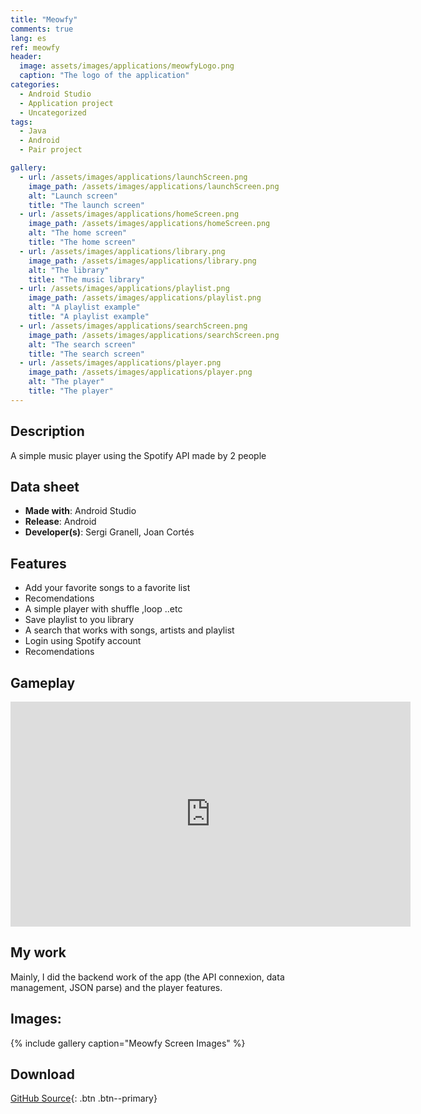```yaml
---
title: "Meowfy"
comments: true
lang: es
ref: meowfy
header:
  image: assets/images/applications/meowfyLogo.png
  caption: "The logo of the application"
categories:
  - Android Studio
  - Application project
  - Uncategorized
tags:
  - Java
  - Android
  - Pair project

gallery:
  - url: /assets/images/applications/launchScreen.png
    image_path: /assets/images/applications/launchScreen.png
    alt: "Launch screen"
    title: "The launch screen"
  - url: /assets/images/applications/homeScreen.png
    image_path: /assets/images/applications/homeScreen.png
    alt: "The home screen"
    title: "The home screen"
  - url: /assets/images/applications/library.png
    image_path: /assets/images/applications/library.png
    alt: "The library"
    title: "The music library"
  - url: /assets/images/applications/playlist.png
    image_path: /assets/images/applications/playlist.png
    alt: "A playlist example"
    title: "A playlist example"
  - url: /assets/images/applications/searchScreen.png
    image_path: /assets/images/applications/searchScreen.png
    alt: "The search screen"
    title: "The search screen"
  - url: /assets/images/applications/player.png
    image_path: /assets/images/applications/player.png
    alt: "The player"
    title: "The player"          
---
```

## Description
A simple music player using the Spotify API made by 2 people

## Data sheet
* **Made with**: Android Studio
* **Release**: Android
* **Developer(s)**: Sergi Granell, Joan Cortés 
## Features
* Add your favorite songs to a favorite list
* Recomendations
* A simple player with shuffle ,loop ..etc
* Save playlist to you library
* A search that works with songs, artists and playlist
* Login using Spotify account
* Recomendations
## Gameplay 
<iframe width="640" height="360" src="https://drive.google.com/file/d/1pIRTbpWstjJ8MoKduW5ypt_UIMwg-sko/preview?usp=sharing" frameborder="0" allowfullscreen></iframe>

## My work
Mainly, I did the backend work of the app (the API connexion, data management, JSON parse) and the player features.
## Images:
{% include gallery caption="Meowfy Screen Images" %}

## Download
[GitHub Source](https://github.com/CortesJoan/Meowfy){: .btn .btn--primary} 
  
